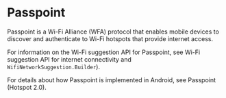 # Passpoint

Passpoint is a Wi-Fi Alliance (WFA) protocol that enables mobile devices to discover and authenticate to Wi-Fi hotspots that provide internet access.

For information on the Wi-Fi suggestion API for Passpoint, see Wi-Fi suggestion API for internet connectivity and `WifiNetworkSuggestion.Builder`).

For details about how Passpoint is implemented in Android, see Passpoint (Hotspot 2.0).